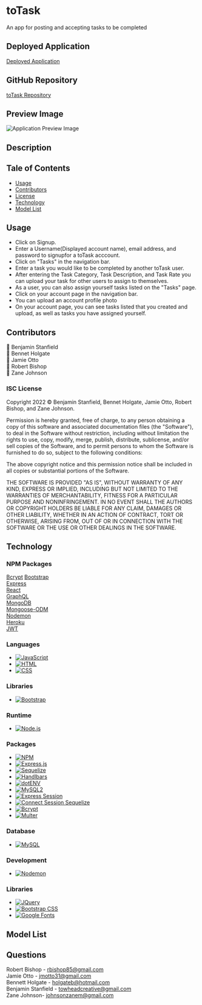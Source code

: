 # toTask
An app for posting and accepting tasks to be completed

## Deployed Application
[Deployed Application](https://to-task-app.herokuapp.com/)

## GitHub Repository
[toTask Repository](https://github.com/rbishop85/toTask)
## Preview Image
![Application Preview Image](../toTask/client/public/assets/images/project-3-homepage.png)
## Description

## Tale of Contents
- [Usage](#usage)  
- [Contributors](#contributors)  
- [License](#license)  
- [Technology](#technology)
- [Model List](#models)

## Usage
* Click on Signup.
* Enter a Username(Displayed account name), email address, and password to signupfor a toTask acccount.
* Click on "Tasks" in the navigation bar.
* Enter a task you would like to be completed by another toTask user.
* After entering the Task Category, Task Description, and Task Rate you can upload your task for other users to assign to themselves.
* As a user, you can also assign yourself tasks listed on the "Tasks" page.
* Click on your account page in the navigation bar.
* You can upload an account profile photo
* On your account page, you can see tasks listed that you created and upload, as well as tasks you have assigned yourself.

## Contributors
🔸 Benjamin Stanfield <br />
🔸 Bennet Holgate <br />
🔸 Jamie Otto <br />
🔸 Robert Bishop <br />
🔸 Zane Johnson

### ISC License

Copyright 2022 &copy; Benjamin Stanfield, Bennet Holgate, Jamie Otto, Robert Bishop, and Zane Johnson.

Permission is hereby granted, free of charge, to any person obtaining a copy of this software and associated documentation files (the "Software"), to deal in the Software without restriction, including without limitation the rights to use, copy, modify, merge, publish, distribute, sublicense, and/or sell copies of the Software, and to permit persons to whom the Software is furnished to do so, subject to the following conditions:

The above copyright notice and this permission notice shall be included in all copies or substantial portions of the Software.

THE SOFTWARE IS PROVIDED "AS IS", WITHOUT WARRANTY OF ANY KIND, EXPRESS OR IMPLIED, INCLUDING BUT NOT LIMITED TO THE WARRANTIES OF MERCHANTABILITY, FITNESS FOR A PARTICULAR PURPOSE AND NONINFRINGEMENT. IN NO EVENT SHALL THE AUTHORS OR COPYRIGHT HOLDERS BE LIABLE FOR ANY CLAIM, DAMAGES OR OTHER LIABILITY, WHETHER IN AN ACTION OF CONTRACT, TORT OR OTHERWISE, ARISING FROM, OUT OF OR IN CONNECTION WITH THE SOFTWARE OR THE USE OR OTHER DEALINGS IN THE SOFTWARE.

## Technology
### NPM Packages
[Bcrypt](https://www.npmjs.com/package/bcrypt)
[Bootstrap](https://www.npmjs.com/package/bootstrap)  
[Express](https://www.npmjs.com/package/express)  
[React](https://www.npmjs.com/package/react)  
[GraphQL](https://www.npmjs.com/package/graphql)  
[MongoDB](https://www.npmjs.com/package/mongodb)  
[Mongoose-ODM](https://www.npmjs.com/package/mongoose-odm)  
[Nodemon](https://www.npmjs.com/package/nodemon)   
[Heroku](https://www.npmjs.com/package/heroku)  
[JWT](https://www.npmjs.com/package/jwt)  

### Languages

- [![JavaScript](https://img.shields.io/badge/JavaScript-323330?style=for-the-badge&logo=javascript&logoColor=F7DF1E)](https://www.javascript.com/)
- [![HTML](https://img.shields.io/badge/HTML5-E34F26?style=for-the-badge&logo=html5&logoColor=white)](https://html.com/)
- [![CSS](https://img.shields.io/badge/CSS3-1572B6?style=for-the-badge&logo=css3&logoColor=white)](https://www.w3schools.com/css/)

### Libraries

- [![Bootstrap](https://img.shields.io/badge/Bootstrap-563D7C?style=for-the-badge&logo=bootstrap&logoColor=white)](https://getbootstrap.com/)

### Runtime

- [![Node.js](https://img.shields.io/badge/Node.js-339933?style=for-the-badge&logo=nodedotjs&logoColor=white)](https://nodejs.org/en/)

### Packages

- [![NPM](https://img.shields.io/badge/npm-CB3837?style=for-the-badge&logo=npm&logoColor=white)](https://www.npmjs.com/)
- [![Express.js](https://img.shields.io/badge/Express.js-000000?style=for-the-badge&logo=express&logoColor=white)](https://expressjs.com/)
- [![Sequelize](https://img.shields.io/badge/Sequelize-52B0E7?style=for-the-badge&logo=Sequelize&logoColor=white)](https://sequelize.org/)
- [![Handlbars](https://img.shields.io/badge/Handlebars.js-f0772b?style=for-the-badge&logo=handlebarsdotjs&logoColor=black)](https://handlebarsjs.com/)
- [![dotENV](https://img.shields.io/badge/dotenv-323330?style=for-the-badge&logo=dotenv&logoColor=F7DF1E)](https://www.npmjs.com/package/dotenv)
- [![MySQL2](https://img.shields.io/badge/MySQL2-CB3837?style=for-the-badge&logo=npm&logoColor=white)](https://www.npmjs.com/package/mysql2)
- [![Express Session](https://img.shields.io/badge/express%20session-CB3837?style=for-the-badge&logo=npm&logoColor=white)](https://www.npmjs.com/package/express-session)
- [![Connect Session Sequelize](https://img.shields.io/badge/connect%20session%20sequelize-CB3837?style=for-the-badge&logo=npm&logoColor=white)](https://www.npmjs.com/package/connect-session-sequelize)
- [![Bcrypt](https://img.shields.io/badge/bcrypt-CB3837?style=for-the-badge&logo=npm&logoColor=white)](https://www.npmjs.com/package/bcrypt)
- [![Multer](https://img.shields.io/badge/multer-CB3837?style=for-the-badge&logo=npm&logoColor=white)](https://www.npmjs.com/package/multer)



### Database

- [![MySQL](https://img.shields.io/badge/MySQL-005C84?style=for-the-badge&logo=mysql&logoColor=white)](https://www.mysql.com/)

### Development

- [![Nodemon](https://img.shields.io/badge/nodemon-669944?style=for-the-badge&logo=nodemon&logoColor=white)](https://www.mysql.com/)

### Libraries

- [![JQuery](https://img.shields.io/badge/jQuery-0769AD?style=for-the-badge&logo=jquery&logoColor=white)](https://www.jquery.com/)
- [![Bootstrap CSS](https://img.shields.io/badge/-BOOTSTRAPCSS-orange)](https://www.getbootstrap.com/)
- [![Google Fonts](https://img.shields.io/badge/Google%20FOnts-303030?style=for-the-badge&logo=googlefonts&logoColor=white)](https://www.materializecss.com/)

## Model List

## Questions
Robert Bishop - rbishop85@gmail.com </br>
Jamie Otto  - jmotto31@gmail.com </br>
Bennett Holgate - holgateb@hotmail.com </br>
Benjamin Stanfield - towheadcreative@gmail.com </br>
Zane Johnson- johnsonzanem@gmail.com